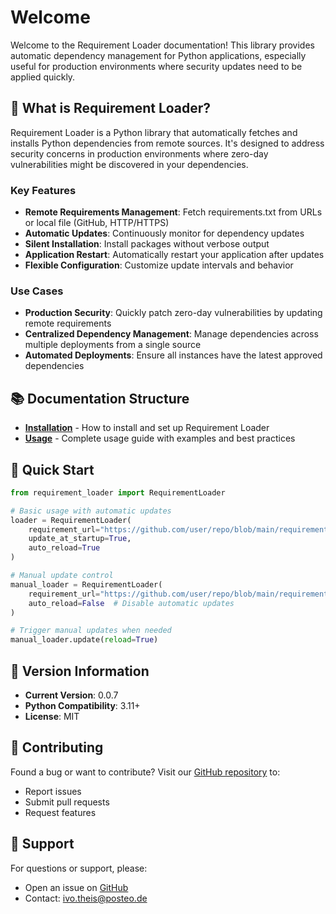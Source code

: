 # Welcome

Welcome to the Requirement Loader documentation! This library provides automatic dependency management for Python applications, especially useful for production environments where security updates need to be applied quickly.

## 🚀 What is Requirement Loader?

Requirement Loader is a Python library that automatically fetches and installs Python dependencies from remote sources. It's designed to address security concerns in production environments where zero-day vulnerabilities might be discovered in your dependencies.

### Key Features

- **Remote Requirements Management**: Fetch requirements.txt from URLs or local file (GitHub, HTTP/HTTPS)
- **Automatic Updates**: Continuously monitor for dependency updates
- **Silent Installation**: Install packages without verbose output
- **Application Restart**: Automatically restart your application after updates
- **Flexible Configuration**: Customize update intervals and behavior

### Use Cases

- **Production Security**: Quickly patch zero-day vulnerabilities by updating remote requirements
- **Centralized Dependency Management**: Manage dependencies across multiple deployments from a single source
- **Automated Deployments**: Ensure all instances have the latest approved dependencies

## 📚 Documentation Structure

- **[Installation](installation)** - How to install and set up Requirement Loader
- **[Usage](usage)** - Complete usage guide with examples and best practices

## 🔧 Quick Start

```python
from requirement_loader import RequirementLoader

# Basic usage with automatic updates
loader = RequirementLoader(
    requirement_url="https://github.com/user/repo/blob/main/requirements.txt",
    update_at_startup=True,
    auto_reload=True
)

# Manual update control
manual_loader = RequirementLoader(
    requirement_url="https://github.com/user/repo/blob/main/requirements.txt",
    auto_reload=False  # Disable automatic updates
)

# Trigger manual updates when needed
manual_loader.update(reload=True)
```

## 📝 Version Information

- **Current Version**: 0.0.7
- **Python Compatibility**: 3.11+
- **License**: MIT

## 🤝 Contributing

Found a bug or want to contribute? Visit our [GitHub repository](https://github.com/Ivole32/requirement-loader) to:
- Report issues
- Submit pull requests
- Request features

## 📧 Support

For questions or support, please:
- Open an issue on [GitHub](https://github.com/Ivole32/requirement-loader/issues)
- Contact: ivo.theis@posteo.de